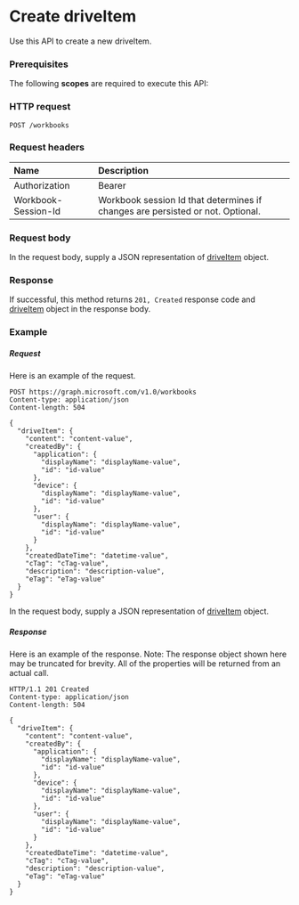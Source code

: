 # Create driveItem

Use this API to create a new driveItem.
### Prerequisites
The following **scopes** are required to execute this API: 
### HTTP request
<!-- { "blockType": "ignored" } -->
```http
POST /workbooks

```
### Request headers
| Name       | Description|
|:---------------|:----------|
| Authorization  | Bearer <code>|
| Workbook-Session-Id  | Workbook session Id that determines if changes are persisted or not. Optional.|

### Request body
In the request body, supply a JSON representation of [driveItem](../resources/driveitem.md) object.


### Response
If successful, this method returns `201, Created` response code and [driveItem](../resources/driveitem.md) object in the response body.

### Example
##### Request
Here is an example of the request.
<!-- {
  "blockType": "request",
  "name": "create_driveitem_from_workbooks"
}-->
```http
POST https://graph.microsoft.com/v1.0/workbooks
Content-type: application/json
Content-length: 504

{
  "driveItem": {
    "content": "content-value",
    "createdBy": {
      "application": {
        "displayName": "displayName-value",
        "id": "id-value"
      },
      "device": {
        "displayName": "displayName-value",
        "id": "id-value"
      },
      "user": {
        "displayName": "displayName-value",
        "id": "id-value"
      }
    },
    "createdDateTime": "datetime-value",
    "cTag": "cTag-value",
    "description": "description-value",
    "eTag": "eTag-value"
  }
}
```
In the request body, supply a JSON representation of [driveItem](../resources/driveitem.md) object.
##### Response
Here is an example of the response. Note: The response object shown here may be truncated for brevity. All of the properties will be returned from an actual call.
<!-- {
  "blockType": "response",
  "truncated": true,
  "@odata.type": "microsoft.graph.driveItem"
} -->
```http
HTTP/1.1 201 Created
Content-type: application/json
Content-length: 504

{
  "driveItem": {
    "content": "content-value",
    "createdBy": {
      "application": {
        "displayName": "displayName-value",
        "id": "id-value"
      },
      "device": {
        "displayName": "displayName-value",
        "id": "id-value"
      },
      "user": {
        "displayName": "displayName-value",
        "id": "id-value"
      }
    },
    "createdDateTime": "datetime-value",
    "cTag": "cTag-value",
    "description": "description-value",
    "eTag": "eTag-value"
  }
}
```

<!-- uuid: 8fcb5dbc-d5aa-4681-8e31-b001d5168d79
2015-10-25 14:57:30 UTC -->
<!-- {
  "type": "#page.annotation",
  "description": "Create driveItem",
  "keywords": "",
  "section": "documentation",
  "tocPath": ""
}-->